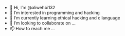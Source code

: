 - 👋 Hi, I’m @aliwehbi132
- 👀 I’m interested in programming and hacking
- 🌱 I’m currently learning ethical hacking and c language
- 💞️ I’m looking to collaborate on ...
- 📫 How to reach me ...

<!---
aliwehbi132/aliwehbi132 is a ✨ special ✨ repository because its `README.md` (this file) appears on your GitHub profile.
You can click the Preview link to take a look at your changes.
--->
